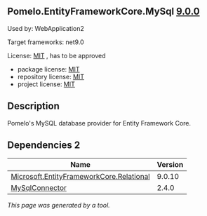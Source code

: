 Pomelo.EntityFrameworkCore.MySql [9.0.0](https://www.nuget.org/packages/Pomelo.EntityFrameworkCore.MySql/9.0.0)
--------------------

Used by: WebApplication2

Target frameworks: net9.0

License: [MIT](../../../../licenses/mit) , has to be approved

- package license: [MIT](https://licenses.nuget.org/MIT) 
- repository license: [MIT](https://github.com/PomeloFoundation/Pomelo.EntityFrameworkCore.MySql) 
- project license: [MIT](https://github.com/PomeloFoundation/Pomelo.EntityFrameworkCore.MySql) 

Description
-----------
Pomelo's MySQL database provider for Entity Framework Core.

Dependencies 2
-----------

|Name|Version|
|----------|:----|
|[Microsoft.EntityFrameworkCore.Relational](../../../../packages/nuget.org/microsoft.entityframeworkcore.relational/9.0.10)|9.0.10|
|[MySqlConnector](../../../../packages/nuget.org/mysqlconnector/2.4.0)|2.4.0|

*This page was generated by a tool.*